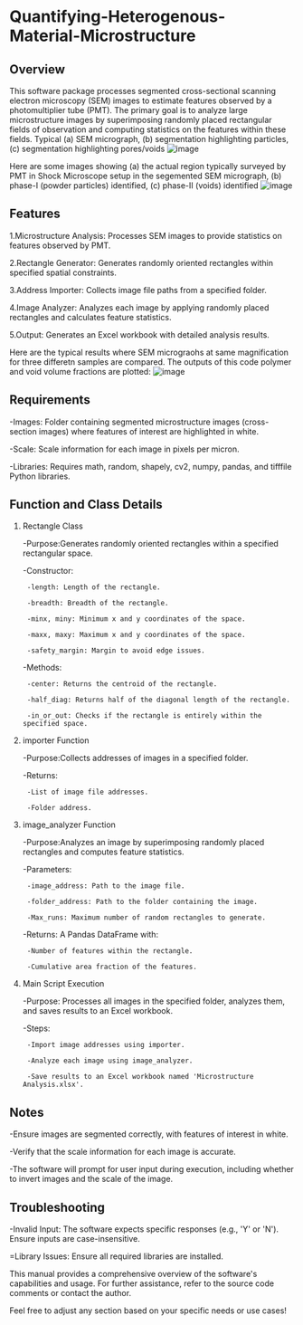 # Quantifying-Heterogenous-Material-Microstructure
## Overview ##
This software package processes segmented cross-sectional scanning electron microscopy (SEM) images to estimate features observed by a photomultiplier tube (PMT). The primary goal is to analyze large microstructure images by superimposing randomly placed rectangular fields of observation and computing statistics on the features within these fields.
Typical (a) SEM micrograph, (b) segmentation highlighting particles, (c) segmentation highlighting pores/voids
![image](https://github.com/user-attachments/assets/aa9481b6-df84-46fd-ba87-56643234bd99)

Here are some images showing (a) the actual region typically surveyed by PMT in Shock Microscope setup in the segemented SEM micrograph, (b) phase-I (powder particles) identified, (c) phase-II (voids) identified
![image](https://github.com/user-attachments/assets/cd3ae214-a698-4313-a099-998493e4e062)


## Features ##
1.Microstructure Analysis: Processes SEM images to provide statistics on features observed by PMT.

2.Rectangle Generator: Generates randomly oriented rectangles within specified spatial constraints.

3.Address Importer: Collects image file paths from a specified folder.

4.Image Analyzer: Analyzes each image by applying randomly placed rectangles and calculates feature statistics.

5.Output: Generates an Excel workbook with detailed analysis results.

Here are the typical results where SEM micrograohs at same magnification for three differetn samples are compared. The outputs of this code polymer and void volume fractions are plotted:
![image](https://github.com/user-attachments/assets/93d901cd-2c24-426a-b2a3-6ef3513523ba)

## Requirements ##
-Images: Folder containing segmented microstructure images (cross-section images) where features of interest are highlighted in white.

-Scale: Scale information for each image in pixels per micron.

-Libraries: Requires math, random, shapely, cv2, numpy, pandas, and tifffile Python libraries.

## Function and Class Details ##
1. Rectangle Class
   
    -Purpose:Generates randomly oriented rectangles within a specified rectangular space.
     
    -Constructor:
   
        -length: Length of the rectangle.
   
        -breadth: Breadth of the rectangle.
   
        -minx, miny: Minimum x and y coordinates of the space.
   
        -maxx, maxy: Maximum x and y coordinates of the space.
   
        -safety_margin: Margin to avoid edge issues.
        
    -Methods:
   
        -center: Returns the centroid of the rectangle.
   
        -half_diag: Returns half of the diagonal length of the rectangle.
   
        -in_or_out: Checks if the rectangle is entirely within the specified space.
      
2. importer Function
   
    -Purpose:Collects addresses of images in a specified folder.
    
    -Returns:
   
        -List of image file addresses.
   
        -Folder address.
      
3. image_analyzer Function
   
    -Purpose:Analyzes an image by superimposing randomly placed rectangles and computes feature statistics.
    
    -Parameters:
   
        -image_address: Path to the image file.
   
        -folder_address: Path to the folder containing the image.
   
        -Max_runs: Maximum number of random rectangles to generate.
   
    -Returns: A Pandas DataFrame with:
   
        -Number of features within the rectangle.
   
        -Cumulative area fraction of the features.
   
4. Main Script Execution
   
    -Purpose: Processes all images in the specified folder, analyzes them, and saves results to an Excel workbook.
   
    -Steps:
   
        -Import image addresses using importer.
   
        -Analyze each image using image_analyzer.
   
        -Save results to an Excel workbook named 'Microstructure Analysis.xlsx'.

## Notes ##
-Ensure images are segmented correctly, with features of interest in white.

-Verify that the scale information for each image is accurate.

-The software will prompt for user input during execution, including whether to invert images and the scale of the image.

## Troubleshooting ##

-Invalid Input: The software expects specific responses (e.g., 'Y' or 'N'). Ensure inputs are case-insensitive.

=Library Issues: Ensure all required libraries are installed.

This manual provides a comprehensive overview of the software's capabilities and usage. For further assistance, refer to the source code comments or contact the author.

Feel free to adjust any section based on your specific needs or use cases!
